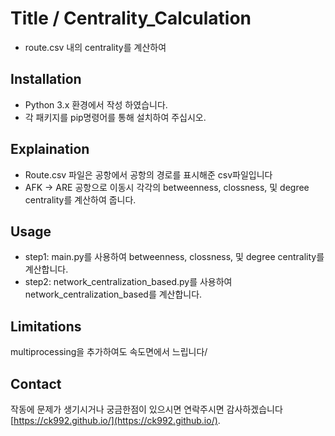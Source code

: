 # Title / Centrality_Calculation
* route.csv 내의 centrality를 계산하여 

## Installation
* Python 3.x 환경에서 작성 하였습니다.
* 각 패키지를 pip명령어를 통해 설치하여 주십시오.

## Explaination
* Route.csv 파일은 공항에서 공항의 경로를 표시해준 csv파일입니다
* AFK -> ARE 공항으로 이동시 각각의 betweenness, clossness, 및 degree centrality를 계산하여 줍니다.

## Usage
* step1: main.py를 사용하여 betweenness, clossness, 및 degree centrality를 계산합니다.
* step2: network_centralization_based.py를 사용하여  network_centralization_based를 계산합니다.

## Limitations
multiprocessing을 추가하여도 속도면에서 느립니다/

## Contact
작동에 문제가 생기시거나 궁금한점이 있으시면 연락주시면 감사하겠습니다 [https://ck992.github.io/](https://ck992.github.io/).
